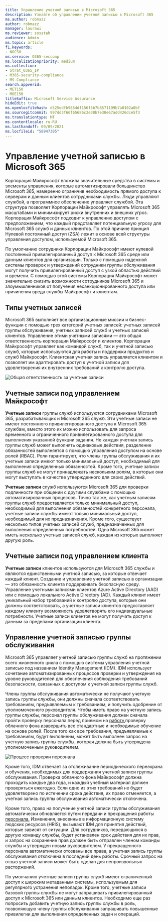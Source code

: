 ```yaml
---
title: Управление учетной записью в Microsoft 365
description: Узнайте об управлении учетной записью в Microsoft 365
ms.author: robmazz
author: robmazz
manager: laurawi
ms.reviewer: sosstah
audience: Admin
ms.topic: article
f1.keywords:
- NOCSH
ms.service: O365-seccomp
ms.localizationpriority: medium
ms.collection:
- Strat_O365_IP
- M365-security-compliance
- MS-Compliance
search.appverid:
- MET150
- MOE150
titleSuffix: Microsoft Service Assurance
hideEdit: true
ms.openlocfilehash: d525edfb9854df156f5b7b8571199b7a0102a0bf
ms.sourcegitcommit: 997dd3f66f65686c2e38b7e30e67add426dce5f3
ms.translationtype: MT
ms.contentlocale: ru-RU
ms.lasthandoff: 09/09/2021
ms.locfileid: "58947305"
---
```

# <a name="account-management-in-microsoft-365"></a>Управление учетной записью в Microsoft 365

Корпорация Майкрософт вложила значительные средства в системы и элементы управления, которые автоматизировали большинство Microsoft 365, намеренно ограничив необходимость прямого доступа к серверам и данным клиентов сотрудниками службы. Люди управляют службой, а программное обеспечение управляет службой. Эта структура позволяет Корпорации Майкрософт управлять Microsoft 365 масштабами и минимизирует риски внутренних и внешних угроз. Корпорация Майкрософт подходит к управлению доступом с предположением, что каждый представляет потенциальную угрозу для Microsoft 365 служб и данных клиентов. По этой причине принцип Нулевой постоянный доступ (ZSA) лежит в основе всей структуры управления доступом, используемой Microsoft 365.

По умолчанию сотрудники Корпорации Майкрософт имеют нулевой постоянный привилегированный доступ к Microsoft 365 среде или данным клиентов для организации. Только с помощью надежной системы проверок и утверждений сотрудники группы обслуживания могут получить привилегированный доступ с узкой областью действий и времени. С помощью этой системы Корпорация Майкрософт может значительно снизить возможности сотрудников Microsoft 365 и злоумышленников от получения несанкционированного доступа или причинения вреда службы Майкрософт и клиентам.

## <a name="account-types"></a>Типы учетных записей

Microsoft 365 выполняет все организационные миссии и бизнес-функции с помощью трех категорий учетных записей: учетных записей группы обслуживания, учетных записей служб и учетных записей клиентов. Управление этими учетными записями — это общая ответственность корпорации Майкрософт и клиентов. Корпорация Майкрософт управляет как командой служб, так и учетной записью служб, которые используются для работы и поддержки продуктов и служб Майкрософт. Клиентская учетная запись управляется клиентом и позволяет им адаптировать доступ к учетной записи для удовлетворения их внутренних требований к контролю доступа.

![Общая ответственность за учетные записи](../media/assurance-shared-responsibility-for-accounts.png)

## <a name="microsoft-managed-accounts"></a>Учетные записи под управлением Майкрософт

**Учетные записи** группы служб используются сотрудниками Microsoft 365, разрабатывающих и Microsoft 365 служб. Эти учетные записи не имеют постоянного привилегированного доступа к Microsoft 365 службам, вместо этого их можно использовать для запроса временного и ограниченного привилегированного доступа для выполнения указанной функции задания. Не каждая учетная запись группы служб может выполнять одинаковые действия, разделение обязанностей выполняется с помощью управления доступом на основе ролей (RBAC). Роли гарантируют, что члены группы обслуживания и их учетные записи имеют только минимальный доступ, необходимый для выполнения определенных обязанностей. Кроме того, учетные записи группы служб не могут принадлежать нескольким ролям, в которых они могут выступать в качестве утвержденного для своих действий.

**Учетные записи** служб используются Microsoft 365 для проверки подлинности при общении с другими службами с помощью автоматизированных процессов. Точно так же, как учетным записям группы служб предоставляется только минимальный доступ, необходимый для выполнения обязанностей конкретного персонала, учетные записи службы имеют только минимальный доступ, необходимый для их предназначения. Кроме того, существует несколько типов учетных записей служб, предназначенных для выполнения определенных потребностей. Одна Microsoft 365 может иметь несколько учетных записей служб, каждая из которых выполняет другую роль.

## <a name="customer-managed-accounts"></a>Учетные записи под управлением клиента

**Учетные записи** клиентов используются для Microsoft 365 службы и являются единственными учетной записью, за которые отвечает каждый клиент. Создание и управление учетной записью в организации — это обязанность клиента поддерживать безопасную среду. Управление учетными записями клиентов Azure Active Directory (AAD) или с помощью локального Active Directory (AD). Каждый клиент имеет уникальный набор требований к контролю доступа, которые они должны соответствовать, а учетные записи клиентов предоставляет каждому клиенту возможность удовлетворять его индивидуальные потребности. Учетные записи клиентов не могут получать доступ к данным за пределами организации клиента.

## <a name="service-team-account-management"></a>Управление учетной записью группы обслуживания

Microsoft 365 управляет учетной записью группы служб на протяжении всего жизненного цикла с помощью системы управления учетной записью под названием Identity Management (IDM). IDM использует сочетание автоматизированных процессов проверки и утверждения на уровне руководителей для обеспечения соблюдения требований безопасности, связанных с доступом к учетной записи группы служб.

Члены группы обслуживания автоматически не получают учетную запись группы службы, они должны сначала соответствовать требованиям, предъявляемым к требованиям, и получить одобрение от уполномоченного руководителя. Чтобы иметь право на учетную запись группы службы, персонал группы обслуживания должен сначала пройти проверку персонала перед приемом на [работу,](assurance-pre-employment-screening.md)проверку облачного фона [и](assurance-cloud-background-check.md)завершить все стандартные и необходимые обучение на основе ролей. После того как все требования, предъявляемые к требованиям, будут выполнены, может быть выполнен запрос на учетную запись группы службы, которая должна быть утверждена уполномоченным руководителем.

![Процесс проверки персонала](../media/assurance-personnel-screening-process.png)

Кроме того, IDM отвечает за отслеживание периодического переэкрана и обучения, необходимых для поддержания учетной записи группы обслуживания. Проверка облачного фона Майкрософт должна проходить каждые два года, и каждый учебный материал должен проверяться ежегодно. Если одно из этих требований не будет удовлетворено по истечении срока действия, их право отменяется, а учетная запись группы обслуживания автоматически отключена.

Кроме того, право на получение учетной записи группы обслуживания автоматически обновляется путем передачи и прекращения работы [персонала.](assurance-employee-transfer-termination.md) Изменения, внесенные в информационную систему людских ресурсов (HRIS), вызывают IDM для принятия действий, которые зависят от ситуации. Для сотрудников, передающихся в другую команду службы, будет установлен срок действия для их прав, и запрос на сохранение прав должен быть отправлен членом команды службы и утвержден новым руководителем. У прекращенного персонала автоматически отозваны все права, а учетная запись группы обслуживания отключена в последний день работы. Срочный запрос на отзыв учетной записи может быть сделан для непроизвольных расторжений.

По умолчанию учетные записи группы служб имеют ограниченный доступ к широким метаданным системы, используемым для регулярного устранения неполадок. Кроме того, учетные записи базовой группы службы не могут запрашивать привилегированный доступ к Microsoft 365 или данным клиентов. Необходимо еще раз попросить добавить учетную запись группы службы в роль, позволяющую члену группы обслуживания запрашивать повышенные привилегии для выполнения определенных задач и операций.
